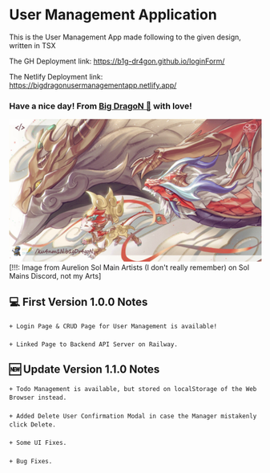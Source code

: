 # User Management Application

This is the User Management App made following to the given design, written in TSX

The GH Deployment link: <a href="https://b1g-dr4gon.github.io/loginForm/">https://b1g-dr4gon.github.io/loginForm/</a>

The Netlify Deployment link: <a href="https://bigdragonusermanagementapp.netlify.app/">https://bigdragonusermanagementapp.netlify.app/</a>

### Have a nice day! From <a href="https://www.facebook.com/ku4nm1N.b1gDr4goN/">Big DragoN 🐉</a> with love!

![](https://github.com/b1g-Dr4goN/todoList/blob/main/src/assets/DragonsCut.jpg)
[!!!: Image from Aurelion Sol Main Artists (I don't really remember) on Sol Mains Discord, not my Arts]

## 💻 First Version 1.0.0 Notes
`+ Login Page & CRUD Page for User Management is available!`
 ####
`+ Linked Page to Backend API Server on Railway.`

## 🆕 Update Version 1.1.0 Notes

`+ Todo Management is available, but stored on localStorage of the Web Browser instead.`
 ####
`+ Added Delete User Confirmation Modal in case the Manager mistakenly click Delete.`
 ####
`+ Some UI Fixes.`
 ####
`+ Bug Fixes.`
